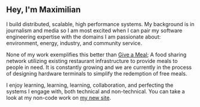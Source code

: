 ## Hey, I'm Maximilian

I build distributed, scalable, high performance systems. My background is in journalism and media so I am most excited when I can pair my software engineering expertise with the domains I am passionate about: environment, energy, industry, and community service.

None of my work exemplifies this better than [Give a Meal](https://www.give-a-meal.org); A food sharing network utilizing existing restaurant infrastructure to provide meals to people in need. It is constantly growing and we are currently in the process of designing hardware terminals to simplify the redemption of free meals.

I enjoy learning, learning, learning, collaboration, and perfecting the systems I engage with, both technical and non-technical. You can take a look at my non-code work on [my new site](https://www.maximilianbenner.com).
